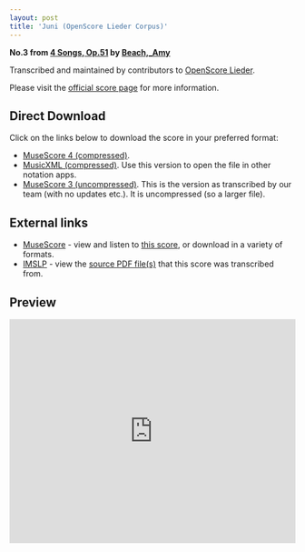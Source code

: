 ```yaml
---
layout: post
title: 'Juni (OpenScore Lieder Corpus)'
---
```


__No.3 from [4 Songs, Op.51](https://fourscoreandmore.org/openscore/lieder/Beach,_Amy/4_Songs,_Op.51/) by [Beach,_Amy](https://fourscoreandmore.org/openscore/lieder/Beach,_Amy)__

Transcribed and maintained by contributors to [OpenScore Lieder].

Please visit the [official score page] for more information.

[official score page]: https://musescore.com/openscore-lieder-corpus/scores/6245973
[OpenScore Lieder]: https://musescore.com/openscore-lieder-corpus

## Direct Download

Click on the links below to download the score in your preferred format:
- [MuseScore 4 (compressed)](https://fourscoreandmore.org/openscore/lieder/Beach,_Amy/4_Songs,_Op.51/3_Juni.mscz).
- [MusicXML (compressed)](https://fourscoreandmore.org/openscore/lieder/Beach,_Amy/4_Songs,_Op.51/3_Juni.mxl). Use this version to open the file in other notation apps.
- [MuseScore 3 (uncompressed)](https://raw.githubusercontent.com/OpenScore/Lieder/refs/heads/main/scores/Beach,_Amy/4_Songs,_Op.51/3_Juni/lc6245973.mscx). This is the version as transcribed by our team (with no updates etc.). It is uncompressed (so a larger file).

## External links

- [MuseScore] - view and listen to [this score][MuseScore], or download in a variety of formats.
- [IMSLP] - view the [source PDF file(s)][IMSLP] that this score was transcribed from.

[MuseScore]: https://musescore.com/score/6245973
[IMSLP]: https://imslp.org/wiki/Special:ReverseLookup/634835

## Preview

<iframe width="100%" height="394" src="https://musescore.com/openscore-lieder-corpus/scores/6245973/embed" frameborder="0" allowfullscreen allow="autoplay; fullscreen"></iframe>
